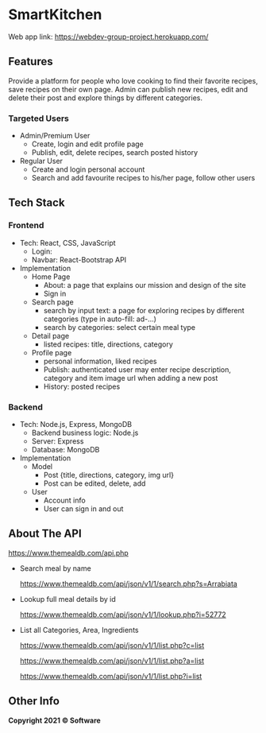 # SmartKitchen
Web app link: https://webdev-group-project.herokuapp.com/

## Features
Provide a platform for people who love cooking to find their favorite recipes, save recipes on their own page.
Admin can publish new recipes, edit and delete their post and explore things by different categories.

### Targeted Users
  - Admin/Premium User
    - Create, login and edit profile page
    - Publish, edit, delete recipes, search posted history
  - Regular User
    - Create and login personal account
    - Search and add favourite recipes to his/her page, follow other users

## Tech Stack
### Frontend
- Tech: React, CSS, JavaScript
  - Login:
  - Navbar: React-Bootstrap API
- Implementation
  - Home Page
    - About: a page that explains our mission and design of the site
    - Sign in
  - Search page
    - search by input text: a page for exploring recipes by different categories (type in auto-fill: ad-...)
    - search by categories: select certain meal type
  - Detail page
    - listed recipes: title, directions, category
  - Profile page
    - personal information, liked recipes
    - Publish: authenticated user may enter recipe description, category and item image url when adding a new post 
    - History: posted recipes

### Backend
- Tech: Node.js, Express, MongoDB
  - Backend business logic: Node.js
  - Server: Express
  - Database: MongoDB
- Implementation
  - Model
    - Post {title, directions, category, img url}
    - Post can be edited, delete, add
  - User
    - Account info
    - User can sign in and out

## About The API

https://www.themealdb.com/api.php

- Search meal by name
  
  https://www.themealdb.com/api/json/v1/1/search.php?s=Arrabiata

- Lookup full meal details by id
  
  https://www.themealdb.com/api/json/v1/1/lookup.php?i=52772

- List all Categories, Area, Ingredients
  
  https://www.themealdb.com/api/json/v1/1/list.php?c=list
  
  https://www.themealdb.com/api/json/v1/1/list.php?a=list
  
  https://www.themealdb.com/api/json/v1/1/list.php?i=list

## Other Info
**Copyright 2021 © Software**
